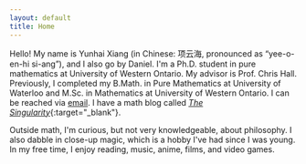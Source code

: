 ```yaml
---
layout: default
title: Home
---
```



Hello! My name is Yunhai Xiang (in Chinese: 项云海, pronounced as “yee-o-en-hi si-ang”), and I also go by Daniel. I'm a Ph.D. student in pure mathematics at University of Western Ontario. My advisor is Prof. Chris Hall. Previously, I completed my B.Math. in Pure Mathematics at University of Waterloo and M.Sc. in Mathematics at University of Western Ontario. I can be reached via [email](mailto:yxiang72@uwo.ca). I have a math blog called [_The Singularity_](https://thesingularity.me){:target="_blank"}. 

Outside math, I'm curious, but not very knowledgeable, about philosophy. I also dabble in close-up magic, which is a hobby I've had since I was young. In my free time, I enjoy reading, music, anime, films, and video games. 